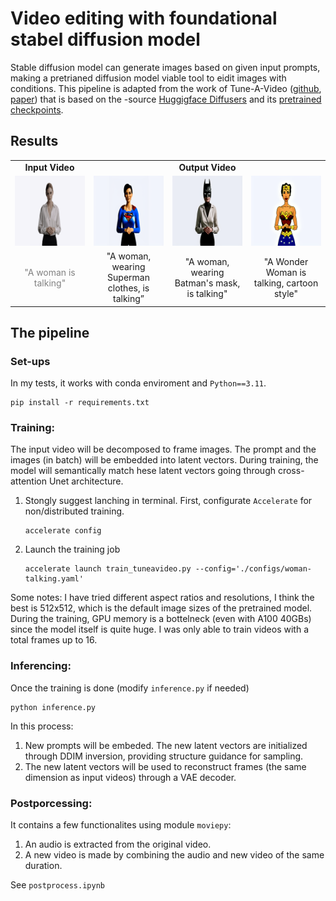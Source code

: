 # Video editing with foundational stabel diffusion model

Stable diffusion model can generate images based on given input prompts, making a pretrianed diffusion model viable tool to eidit images with conditions.
This pipeline is adapted from the work of Tune-A-Video ([github](https://github.com/zhuowenzhao/Tune-A-Video), [paper](https://arxiv.org/abs/2212.11565)) that is based on the -source [ Huggigface Diffusers](https://huggingface.co/docs/diffusers/index) and its [pretrained checkpoints](https://huggingface.co/CompVis/stable-diffusion-v1-4).

## Results
<table class="center">
<tr>
  <td style="text-align:center;"><b>Input Video</b></td>
  <td style="text-align:center;" colspan="3"><b>Output Video</b></td>
</tr>
<tr>
  <td><img src="data/gifs/input_demo.gif" loop=infinite></td>
  <td><img src="data/gifs/superwoman.gif"></td>
  <td><img src="data/gifs/batwoman.gif"></td>              
  <td><img src="data/gifs/wonderwoman.gif"></td>
</tr>
<tr>
  <td width=25% style="text-align:center;color:gray;">"A woman is talking"</td>
  <td width=25% style="text-align:center;">"A woman, wearing Superman clothes, is talking”</td>
  <td width=25% style="text-align:center;">"A woman, wearing Batman's mask, is talking"</td>
  <td width=25% style="text-align:center;">"A Wonder Woman is talking, cartoon style"</td>
</tr>
</table>


## The pipeline
### Set-ups
In my tests, it works with conda enviroment and `Python==3.11`.

```
pip install -r requirements.txt
```

### Training:   
The input video will be decomposed to frame images.
The prompt and the images (in batch) will be embedded into latent vectors. During training, the model will semantically match hese latent vectors going through cross-attention Unet architecture. 


1. Stongly suggest lanching in terminal. First, configurate `Accelerate` for non/distributed training.

	```
	accelerate config
	```
2. Launch the training job

	```
	accelerate launch train_tuneavideo.py --config='./configs/woman-talking.yaml'
	```

Some notes:
I have tried different aspect ratios and resolutions, I think the best is 512x512, which is the default image sizes of the pretrained model.
During the training, GPU memory is a bottelneck (even with A100 40GBs) since the model itself is quite huge. I was only able to train videos with a total frames up to 16. 

### Inferencing:  
Once the training is done (modify `inference.py` if needed)

```
python inference.py
```
In this process:

1. New prompts will be embeded. The new latent vectors are initialized through DDIM inversion, providing structure guidance for sampling.
2. The new latent vectors will be used to reconstruct frames (the same dimension as input videos) through a VAE decoder.

### Postporcessing:  
It contains a few functionalites using module `moviepy`:

1. An audio is extracted from the original video.
2. A new video is made by combining the audio and new video of the same duration.

See `postprocess.ipynb`


